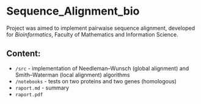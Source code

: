 # Sequence_Alignment_bio

Project was aimed to implement pairwaise sequence alignment, developed for *Bioinformatics*, Faculty of Mathematics and Information Science.

## Content:
* `/src` - implementation of Needleman–Wunsch (global alignment) and Smith–Waterman (local alignment) algorithms
* `/notebooks` - tests on two proteins and two genes (homologous)
* `raport.md` - summary
* `raport.pdf`

